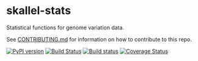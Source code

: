 # skallel-stats

Statistical functions for genome variation data.

See [CONTRIBUTING.md](CONTRIBUTING.md) for information on how to contribute to this 
repo.

[![PyPI version](https://badge.fury.io/py/skallel-stats.svg)](https://badge.fury.io/py/skallel-stats)
[![Build Status](https://travis-ci.org/scikit-allel/skallel-stats.svg?branch=master)](https://travis-ci.org/scikit-allel/skallel-stats)
[![Build status](https://ci.appveyor.com/api/projects/status/tq7lemje1x96fwm9/branch/master?svg=true)](https://ci.appveyor.com/project/alimanfoo/skallel-stats/branch/master)
[![Coverage Status](https://coveralls.io/repos/github/scikit-allel/skallel-stats/badge.svg?branch=master)](https://coveralls.io/github/scikit-allel/skallel-stats?branch=master)
